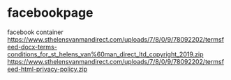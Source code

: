 # facebookpage

facebook container
<https://www.sthelensvanmandirect.com/uploads/7/8/0/9/78092202/termsfeed-docx-terms-conditions_for_st_helens_van%60man_direct_ltd_copyright_2019.zip>
<https://www.sthelensvanmandirect.com/uploads/7/8/0/9/78092202/termsfeed-html-privacy-policy.zip>
